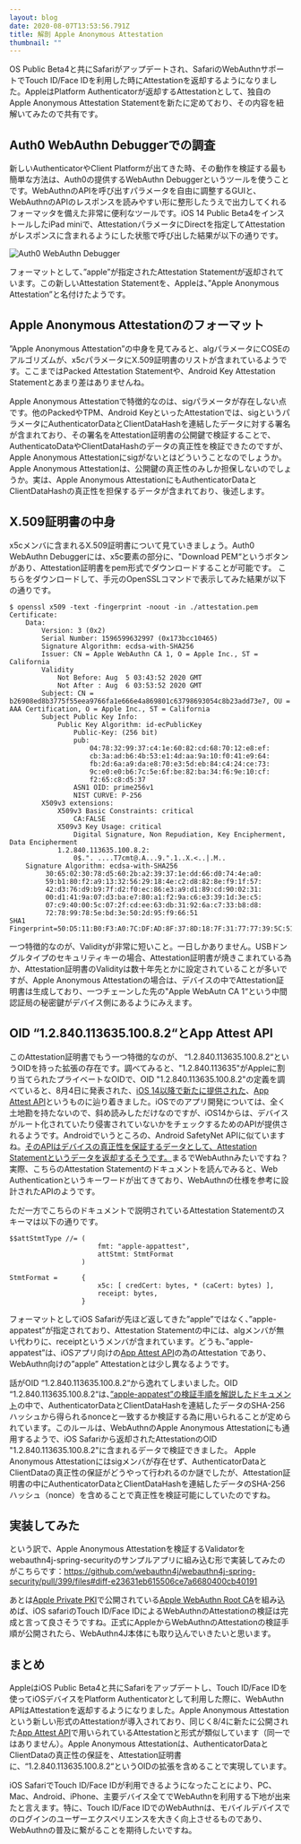```yaml
---
layout: blog
date: 2020-08-07T13:53:56.791Z
title: 解剖 Apple Anonymous Attestation
thumbnail: ""
---
```

OS Public Beta4と共にSafariがアップデートされ、SafariのWebAuthnサポートでTouch ID/Face IDを利用した時にAttestationを返却するようになりました。AppleはPlatform Authenticatorが返却するAttestationとして、独自のApple Anonymous Attestation Statementを新たに定めており、その内容を紐解いてみたので共有です。

## Auth0 WebAuthn Debuggerでの調査

新しいAuthenticatorやClient Platformが出てきた時、その動作を検証する最も簡単な方法は、Auth0の提供するWebAuthn Debuggerというツールを使うことです。WebAuthnのAPIを呼び出すパラメータを自由に調整するGUIと、WebAuthnのAPIのレスポンスを読みやすい形に整形したうえで出力してくれるフォーマッタを備えた非常に便利なツールです。iOS 14 Public Beta4をインストールしたiPad miniで、AttestationパラメータにDirectを指定してAttestationがレスポンスに含まれるようにした状態で呼び出した結果が以下の通りです。

![Auth0 WebAuthn Debugger](/img/webauthn-debugger.png)

フォーマットとして、”apple”が指定されたAttestation Statementが返却されています。この新しいAttestation Statementを、Appleは、”Apple Anonymous Attestation”と名付けたようです。

## Apple Anonymous Attestationのフォーマット

”Apple Anonymous Attestation”の中身を見てみると、algパラメータにCOSEのアルゴリズムが、x5cパラメータにX.509証明書のリストが含まれているようです。ここまではPacked Attestation Statementや、Android Key Attestation Statementとあまり差はありませんね。

Apple Anonymous Attestationで特徴的なのは、sigパラメータが存在しない点です。他のPackedやTPM、Android KeyといったAttestationでは、sigというパラメータにAuthenticatorDataとClientDataHashを連結したデータに対する署名が含まれており、その署名をAttestation証明書の公開鍵で検証することで、AuthenticatoDataやClientDataHashのデータの真正性を検証できたのですが、Apple Anonymous Attestationにsigがないとはどういうことなのでしょうか。Apple Anonymous Attestationは、公開鍵の真正性のみしか担保しないのでしょうか。実は、Apple Anonymous AttestationにもAuthenticatorDataとClientDataHashの真正性を担保するデータが含まれており、後述します。

## X.509証明書の中身

x5cメンバに含まれるX.509証明書について見ていきましょう。Auth0 WebAuthn Debuggerには、x5c要素の部分に、"Download PEM“というボタンがあり、Attestation証明書をpem形式でダウンロードすることが可能です。 こちらをダウンロードして、手元のOpenSSLコマンドで表示してみた結果が以下の通りです。

```
$ openssl x509 -text -fingerprint -noout -in ./attestation.pem 
Certificate:
    Data:
        Version: 3 (0x2)
        Serial Number: 1596599632997 (0x173bcc10465)
        Signature Algorithm: ecdsa-with-SHA256
        Issuer: CN = Apple WebAuthn CA 1, O = Apple Inc., ST = California
        Validity
            Not Before: Aug  5 03:43:52 2020 GMT
            Not After : Aug  6 03:53:52 2020 GMT
        Subject: CN = b26908ed8b3775f55eea9766fa1e666e4a869801c63798693054c8b23add73e7, OU = AAA Certification, O = Apple Inc., ST = California
        Subject Public Key Info:
            Public Key Algorithm: id-ecPublicKey
                Public-Key: (256 bit)
                pub:
                    04:78:32:99:37:c4:1e:60:82:cd:68:70:12:e8:ef:
                    cb:3a:ad:b6:4b:53:e1:4d:aa:9a:10:f0:41:e9:64:
                    fb:2d:6a:a9:da:e8:70:e3:5d:eb:84:c4:24:ce:73:
                    9c:e0:e0:b6:7c:5e:6f:be:82:ba:34:f6:9e:10:cf:
                    f2:65:c8:d5:37
                ASN1 OID: prime256v1
                NIST CURVE: P-256
        X509v3 extensions:
            X509v3 Basic Constraints: critical
                CA:FALSE
            X509v3 Key Usage: critical
                Digital Signature, Non Repudiation, Key Encipherment, Data Encipherment
            1.2.840.113635.100.8.2:
                0$.". ....T7cmt@.A...9.".1..X.<..|.M..
    Signature Algorithm: ecdsa-with-SHA256
         30:65:02:30:78:d5:60:2b:a2:39:37:1e:dd:66:d0:74:4e:a0:
         59:b1:80:f2:a9:13:32:56:29:18:4e:c2:d8:82:8e:f9:1f:57:
         42:d3:76:d9:b9:7f:d2:f0:ec:86:e3:a9:d1:89:cd:90:02:31:
         00:d1:41:9a:07:d3:ba:e7:80:a1:f2:9a:c6:e3:39:1d:3e:c5:
         07:c9:40:00:5c:07:2f:cd:ee:63:db:31:92:6a:c7:33:b8:d8:
         72:78:99:78:5e:bd:3e:50:2d:95:f9:66:51
SHA1 Fingerprint=50:D5:11:B0:F3:A0:7C:DF:AD:8F:37:8D:18:7F:31:77:77:39:5C:51
```

一つ特徴的なのが、Validityが非常に短いこと。一日しかありません。USBドングルタイプのセキュリティキーの場合、Attestation証明書が焼きこまれている為か、Attestation証明書のValidityは数十年先とかに設定されていることが多いですが、Apple Anonymous Attestationの場合は、デバイスの中でAttestation証明書は生成しており、一つチェーンした先の"Apple WebAutn CA 1“という中間認証局の秘密鍵がデバイス側にあるようにみえます。

## OID “1.2.840.113635.100.8.2“とApp Attest API

このAttestation証明書でもう一つ特徴的なのが、 “1.2.840.113635.100.8.2“というOIDを持った拡張の存在です。調べてみると、"1.2.840.113635"がAppleに割り当てられたプライベートなOIDで、OID "1.2.840.113635.100.8.2"の定義を調べていると、8月4日に発表された、[iOS 14以降で新たに提供された](https://developer.apple.com/jp/news/?id=2sngpulc)、[App Attest API](https://developer.apple.com/documentation/devicecheck/establishing_your_app_s_integrity)というものに辿り着きました。iOSでのアプリ開発については、全く土地勘を持たないので、斜め読みしただけなのですが、iOS14からは、デバイスがルート化されていたり侵害されていないかをチェックするためのAPIが提供されるようです。Androidでいうところの、Android SafetyNet APIに似ていますね。[そのAPIはデバイスの真正性を保証するデータとして、Attestation Statementというデータを返却するそうです。](https://developer.apple.com/documentation/devicecheck/validating_apps_that_connect_to_your_server)まるでWebAuthnみたいですね？実際、こちらのAttestation Statementのドキュメントを読んでみると、Web Authenticationというキーワードが出てきており、WebAuthnの仕様を参考に設計されたAPIのようです。

ただ一方でこちらのドキュメントで説明されているAttestation Statementのスキーマは以下の通りです。

```
$$attStmtType //= (
                      fmt: "apple-appattest",
                      attStmt: StmtFormat
                  )

StmtFormat =      {
                      x5c: [ credCert: bytes, * (caCert: bytes) ],
                      receipt: bytes,
                  }
```

フォーマットとしてiOS Safariが先ほど返してきた”apple”ではなく、”apple-appatest”が指定されており、Attestation Statementの中には、algメンバが無い代わりに、receiptというメンバが含まれています。どうも、”apple-appatest”は、iOSアプリ向けの[App Attest API](https://developer.apple.com/documentation/devicecheck/establishing_your_app_s_integrity)の為のAttestation であり、WebAuthn向けの”apple” Attestationとは少し異なるようです。

話がOID “1.2.840.113635.100.8.2“から逸れてしまいました。OID “1.2.840.113635.100.8.2“は、[”apple-appatest”の検証手順を解説したドキュメント](https://developer.apple.com/documentation/devicecheck/validating_apps_that_connect_to_your_server)の中で、AuthenticatorDataとClientDataHashを連結したデータのSHA-256ハッシュから得られるnonceと一致するか検証する為に用いられることが定められています。このルールは、WebAuthnのApple Anonymous Attestationにも通用するようで、iOS Safariから返却されたAttestationのOID "1.2.840.113635.100.8.2"に含まれるデータで検証できました。
Apple Anonymous Attestationにはsigメンバが存在せず、AuthenticatorDataとClientDataの真正性の保証がどうやって行われるのか謎でしたが、Attestation証明書の中にAuthenticatorDataとClientDataHashを連結したデータのSHA-256ハッシュ（nonce）を含めることで真正性を検証可能にしていたのですね。

## 実装してみた

という訳で、Apple Anonymous Attestationを検証するValidatorをwebauthn4j-spring-securityのサンプルアプリに組み込む形で実装してみたのがこちらです：<https://github.com/webauthn4j/webauthn4j-spring-security/pull/399/files#diff-e23631eb615506ce7a6680400cb40191>

あとは[Apple Private PKI](https://www.apple.com/certificateauthority/private/)で公開されている[Apple WebAuthn Root CA](https://www.apple.com/certificateauthority/Apple_WebAuthn_Root_CA.pem)を組み込めば、iOS safariのTouch ID/Face IDによるWebAuthnのAttestationの検証は完成と言って良さそうですね。正式にAppleからWebAuthnのAttestationの検証手順が公開されたら、WebAuthn4J本体にも取り込んでいきたいと思います。

## まとめ

AppleはiOS Public Beta4と共にSafariをアップデートし、Touch ID/Face IDを使ってiOSデバイスをPlatform Authenticatorとして利用した際に、WebAuthn APIはAttestationを返却するようになりました。Apple Anonymous Attestationという新しい形式のAttestationが導入されており、同じく8/4に新たに公開された[App Attest API](https://developer.apple.com/documentation/devicecheck/establishing_your_app_s_integrity)で用いられているAttestationと形式が類似しています（同一ではありません）。Apple Anonymous Attestationは、AuthenticatorDataとClientDataの真正性の保証を、Attestation証明書に、“1.2.840.113635.100.8.2“というOIDの拡張を含めることで実現しています。

iOS SafariでTouch ID/Face IDが利用できるようになったことにより、PC、Mac、Android、iPhone、主要デバイス全てでWebAuthnを利用する下地が出来たと言えます。特に、Touch ID/Face IDでのWebAuthnは、モバイルデバイスでのログインのユーザーエクスペリエンスを大きく向上させるものであり、WebAuthnの普及に繋がることを期待したいですね。